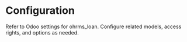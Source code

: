 # Configuration

Refer to Odoo settings for ohrms_loan. Configure related models, access rights, and options as needed.
